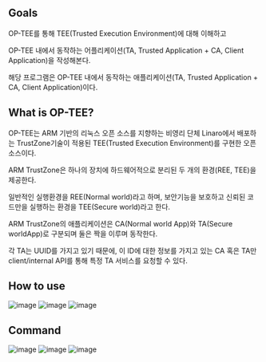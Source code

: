## Goals
OP-TEE를 통해 TEE(Trusted Execution Environment)에 대해 이해하고 

OP-TEE 내에서 동작하는 어플리케이션(TA, Trusted Application + CA, Client Application)을 작성해본다. 

해당 프로그램은 OP-TEE 내에서 동작하는 애플리케이션(TA, Trusted Application + CA, Client Application)이다.

## What is OP-TEE?

OP-TEE는 ARM 기반의 리눅스 오픈 소스를 지향하는 비영리 단체 Linaro에서 배포하는 TrustZone기술이 적용된 TEE(Trusted Execution Environment)를 구현한 오픈소스이다.

ARM TrustZone은 하나의 장치에 하드웨어적으로 분리된 두 개의 환경(REE, TEE)을 제공한다.

일반적인 실행환경을 REE(Normal world)라고 하며, 보안기능을 보호하고 신뢰된 코드만을 실행하는 환경을 TEE(Secure world)라고 한다.

ARM TrustZone의 애플리케이션은 CA(Normal world App)와 TA(Secure worldApp)로 구분되며 둘은 짝을 이루며 동작한다.

각 TA는 UUID를 가지고 있기 때문에, 이 ID에 대한 정보를 가지고 있는 CA 혹은
TA만 client/internal API를 통해 특정 TA 서비스를 요청할 수 있다.

## How to use
![image](https://user-images.githubusercontent.com/33623078/163444455-c22a03cf-818b-40f2-8f08-3254eba77b22.png)
![image](https://user-images.githubusercontent.com/33623078/163444920-86215ac8-67ac-4311-b1b5-e7075bcc974f.png)
![image](https://user-images.githubusercontent.com/33623078/163445175-3a5736fa-6fa5-4e2d-8820-c3b4ea9cf7e3.png)

## Command

![image](https://user-images.githubusercontent.com/33623078/163445820-c4e19e5f-b45f-4d9e-b06a-294737da1926.png)
![image](https://user-images.githubusercontent.com/33623078/163446340-b0530347-f425-4bc0-b88c-c4c1bcb12528.png)
![image](https://user-images.githubusercontent.com/33623078/163446665-7cfb806d-0e5f-4f51-8ae6-a5cf895cf0c5.png)
